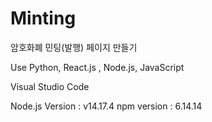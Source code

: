 # Minting
암호화폐 민팅(발행) 페이지 만들기

Use Python, React.js , Node.js, JavaScript

Visual Studio Code

Node.js Version : v14.17.4
npm version : 6.14.14
